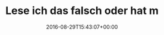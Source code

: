 ---
retweeted: false
source: <a href="https://about.twitter.com/products/tweetdeck" rel="nofollow">TweetDeck</a>
entities:
  user_mentions:
  - name: DriveNow Kundenservice
    screen_name: drivenow_de
    indices:
    - '34'
    - '46'
    id_str: '1221198027051933701'
    id: '1221198027051933701'
  urls: []
  symbols: []
  media:
  - expanded_url: https://twitter.com/bascht/status/770285661400272896/photo/1
    indices:
    - '117'
    - '140'
    url: https://t.co/SlZuwl7gHG
    media_url: http://pbs.twimg.com/media/CrCam1IXgAEbWDE.jpg
    id_str: '770285528168235009'
    id: '770285528168235009'
    media_url_https: https://pbs.twimg.com/media/CrCam1IXgAEbWDE.jpg
    sizes:
      small:
        w: '680'
        h: '332'
        resize: fit
      large:
        w: '788'
        h: '385'
        resize: fit
      medium:
        w: '788'
        h: '385'
        resize: fit
      thumb:
        w: '150'
        h: '150'
        resize: crop
    type: photo
    display_url: pic.twitter.com/SlZuwl7gHG
  hashtags: []
display_text_range:
- '0'
- '140'
favorite_count: '9'
id_str: '770285661400272896'
truncated: false
retweet_count: '9'
id: '770285661400272896'
possibly_sensitive: false
created_at: Mon Aug 29 15:43:07 +0000 2016
favorited: false
full_text: Lese ich das falsch oder hat  mir [@DriveNow_DE](https://twitter.com/DriveNow_DE)
  gerade ganz elegant 1€ Aufpreis pro Fahrt als "AGB Änderung" gemailt?
lang: de
extended_entities:
  media:
  - expanded_url: https://twitter.com/bascht/status/770285661400272896/photo/1
    indices:
    - '117'
    - '140'
    url: https://t.co/SlZuwl7gHG
    media_url: http://pbs.twimg.com/media/CrCam1IXgAEbWDE.jpg
    id_str: '770285528168235009'
    id: '770285528168235009'
    media_url_https: https://pbs.twimg.com/media/CrCam1IXgAEbWDE.jpg
    sizes:
      small:
        w: '680'
        h: '332'
        resize: fit
      large:
        w: '788'
        h: '385'
        resize: fit
      medium:
        w: '788'
        h: '385'
        resize: fit
      thumb:
        w: '150'
        h: '150'
        resize: crop
    type: photo
    display_url: pic.twitter.com/SlZuwl7gHG
tags:
- pesos:twitter
date: '2016-08-29T15:43:07+00:00'
src: https://twitter.com/bascht/status/770285661400272896
original_url: https://twitter.com/bascht/status/770285661400272896
type: twitter_tweet
media_url: https://img.bascht.com/twitter/pbs.twimg.com/media/CrCam1IXgAEbWDE.jpg
text: Lese ich das falsch oder hat  mir [@DriveNow_DE](https://twitter.com/DriveNow_DE)
  gerade ganz elegant 1€ Aufpreis pro Fahrt als "AGB Änderung" gemailt?
title: Lese ich das falsch oder hat  m

---